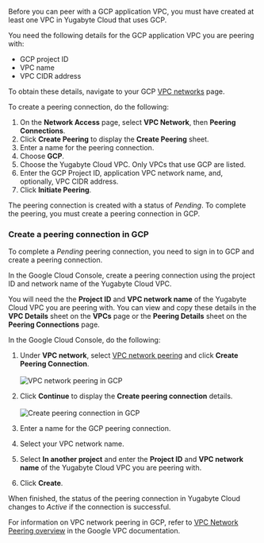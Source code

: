 Before you can peer with a GCP application VPC, you must have created at least one VPC in Yugabyte Cloud that uses GCP.

You need the following details for the GCP application VPC you are peering with:

- GCP project ID
- VPC name
- VPC CIDR address

To obtain these details, navigate to your GCP [VPC networks](https://console.cloud.google.com/networking/networks) page.

To create a peering connection, do the following:

1. On the **Network Access** page, select **VPC Network**, then **Peering Connections**.
1. Click **Create Peering** to display the **Create Peering** sheet.
1. Enter a name for the peering connection.
1. Choose **GCP**.
1. Choose the Yugabyte Cloud VPC. Only VPCs that use GCP are listed.
1. Enter the GCP Project ID, application VPC network name, and, optionally, VPC CIDR address.
1. Click **Initiate Peering**.

The peering connection is created with a status of _Pending_. To complete the peering, you must create a peering connection in GCP.

### Create a peering connection in GCP

To complete a _Pending_ peering connection, you need to sign in to GCP and create a peering connection.

In the Google Cloud Console, create a peering connection using the project ID and network name of the Yugabyte Cloud VPC.

You will need the the **Project ID** and **VPC network name** of the Yugabyte Cloud VPC you are peering with. You can view and copy these details in the **VPC Details** sheet on the **VPCs** page or the **Peering Details** sheet on the **Peering Connections** page.

In the Google Cloud Console, do the following:

1. Under **VPC network**, select [VPC network peering](https://console.cloud.google.com/networking/peering) and click **Create Peering Connection**.\
\
    ![VPC network peering in GCP](/images/yb-cloud/cloud-peer-gcp-1.png)

1. Click **Continue** to display the **Create peering connection** details.\
\
    ![Create peering connection in GCP](/images/yb-cloud/cloud-peer-gcp-2.png)

1. Enter a name for the GCP peering connection.
1. Select your VPC network name.
1. Select **In another project** and enter the **Project ID** and **VPC network name** of the Yugabyte Cloud VPC you are peering with.
1. Click **Create**.

When finished, the status of the peering connection in Yugabyte Cloud changes to _Active_ if the connection is successful.

For information on VPC network peering in GCP, refer to [VPC Network Peering overview](https://cloud.google.com/vpc/docs/vpc-peering) in the Google VPC documentation.
